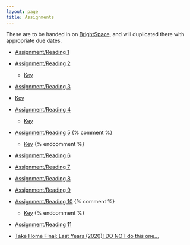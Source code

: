 ```yaml
---
layout: page
title: Assignments
---
```


These are to be handed in on [BrightSpace](https://bright.uvic.ca/), and will duplicated there with appropriate due dates.

  - [Assignment/Reading 1](../Assignments/Assignment01/)
  - [Assignment/Reading 2](../Assignments/Assignment02/)
    - [Key](../Assignments/Assign2Key.html)
  - [Assignment/Reading 3](../Assignments/Assignment03/)
  - [Key](../Assignments/Assignment3Key.html)
  - [Assignment/Reading 4](../Assignments/Assignment04/)
    - [Key](../Assignments/Assignment4Key.html)
  - [Assignment/Reading 5](../Assignments/Assignment05/)
    {% comment %}
    - [Key](../Assignments/Assignment5Key.html)
    {% endcomment %}
  - [Assignment/Reading 6](../Assignments/Assignment06/)
  - [Assignment/Reading 7](../Assignments/Assignment07/)
  - [Assignment/Reading 8](../Assignments/Assignment08/)
  - [Assignment/Reading 9](../Assignments/Assignment09/)
  - [Assignment/Reading 10](../Assignments/Assignment10/)
    {% comment %}
    - [Key](../Assignments/Assignment10key.html)
    {% endcomment %}
  - [Assignment/Reading 11](../Assignments/Assignment11/)

  - [Take Home Final: Last Years (2020)!  DO NOT do this one...](../Assignments/TakeHome2020NoKey.pdf)
